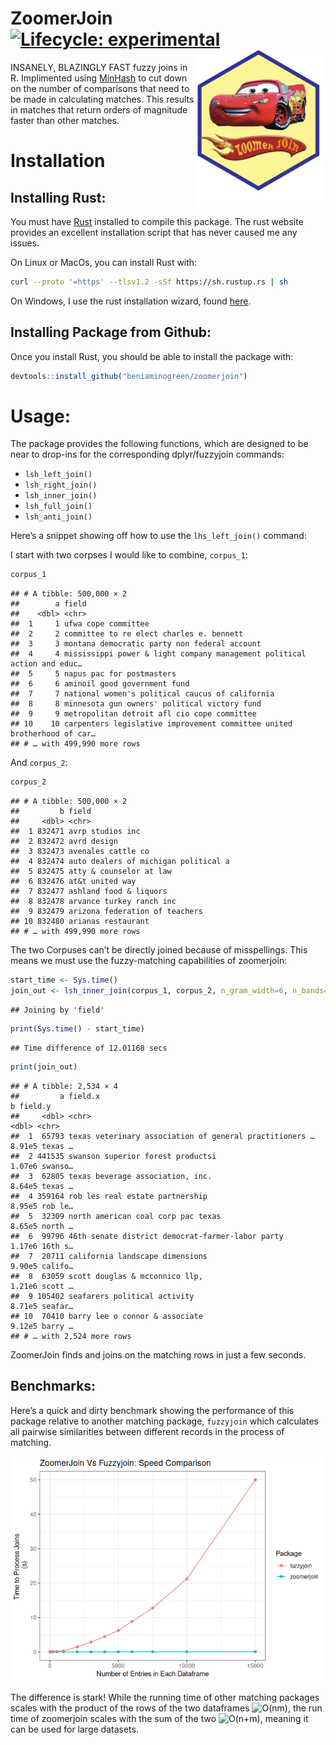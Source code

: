 
# ZoomerJoin [![Lifecycle: experimental](https://img.shields.io/badge/lifecycle-experimental-orange.svg)](https://lifecycle.r-lib.org/articles/stages.html#experimental) <img src='logo.png' align="right" height="250">

INSANELY, BLAZINGLY FAST fuzzy joins in R. Implimented using
[MinHash](https://en.wikipedia.org/wiki/MinHash) to cut down on the
number of comparisons that need to be made in calculating matches. This
results in matches that return orders of magnitude faster than other
matches.


# Installation

## Installing Rust:

You must have [Rust](https://www.rust-lang.org/tools/install) installed
to compile this package. The rust website provides an excellent
installation script that has never caused me any issues.

On Linux or MacOs, you can install Rust with:

``` sh
curl --proto '=https' --tlsv1.2 -sSf https://sh.rustup.rs | sh
```

On Windows, I use the rust installation wizard, found
[here](https://forge.rust-lang.org/infra/other-installation-methods.html).

## Installing Package from Github:

Once you install Rust, you should be able to install the package with:

``` r
devtools::install_github("beniaminogreen/zoomerjoin")
```

# Usage:

The package provides the following functions, which are designed to be
near to drop-ins for the corresponding dplyr/fuzzyjoin commands:

- `lsh_left_join()`
- `lsh_right_join()`
- `lsh_inner_join()`
- `lsh_full_join()`
- `lsh_anti_join()`

Here’s a snippet showing off how to use the `lhs_left_join()` command:

I start with two corpses I would like to combine, `corpus_1`:

``` r
corpus_1
```

    ## # A tibble: 500,000 × 2
    ##        a field
    ##    <dbl> <chr>
    ##  1     1 ufwa cope committee
    ##  2     2 committee to re elect charles e. bennett
    ##  3     3 montana democratic party non federal account
    ##  4     4 mississippi power & light company management political action and educ…
    ##  5     5 napus pac for postmasters
    ##  6     6 aminoil good government fund
    ##  7     7 national women's political caucus of california
    ##  8     8 minnesota gun owners' political victory fund
    ##  9     9 metropolitan detroit afl cio cope committee
    ## 10    10 carpenters legislative improvement committee united brotherhood of car…
    ## # … with 499,990 more rows

And `corpus_2`:

``` r
corpus_2
```

    ## # A tibble: 500,000 × 2
    ##         b field
    ##     <dbl> <chr>
    ##  1 832471 avrp studios inc
    ##  2 832472 avrd design
    ##  3 832473 avenales cattle co
    ##  4 832474 auto dealers of michigan political a
    ##  5 832475 atty & counselor at law
    ##  6 832476 at&t united way
    ##  7 832477 ashland food & liquors
    ##  8 832478 arvance turkey ranch inc
    ##  9 832479 arizona federation of teachers
    ## 10 832480 arianas restaurant
    ## # … with 499,990 more rows

The two Corpuses can’t be directly joined because of misspellings. This
means we must use the fuzzy-matching capabilities of zoomerjoin:

``` r
start_time <- Sys.time()
join_out <- lsh_inner_join(corpus_1, corpus_2, n_gram_width=6, n_bands=20, band_width=6)
```

    ## Joining by 'field'

``` r
print(Sys.time() - start_time)
```

    ## Time difference of 12.01168 secs

``` r
print(join_out)
```

    ## # A tibble: 2,534 × 4
    ##         a field.x                                                      b field.y
    ##     <dbl> <chr>                                                    <dbl> <chr>
    ##  1  65793 texas veterinary association of general practitioners … 8.91e5 texas …
    ##  2 441535 swanson superior forest productsi                       1.07e6 swanso…
    ##  3  62805 texas beverage association, inc.                        8.64e5 texas …
    ##  4 359164 rob les real estate partnership                         8.95e5 rob le…
    ##  5  32309 north american coal corp pac texas                      8.65e5 north …
    ##  6  99796 46th senate district democrat-farmer-labor party        1.17e6 16th s…
    ##  7  20711 california landscape dimensions                         9.90e5 califo…
    ##  8  63059 scott douglas & mcconnico llp,                          1.21e6 scott …
    ##  9 105402 seafarers political activity                            8.71e5 seafar…
    ## 10  70410 barry lee o connor & associate                          9.12e5 barry …
    ## # … with 2,524 more rows

ZoomerJoin finds and joins on the matching rows in just a few seconds.

## Benchmarks:

Here’s a quick and dirty benchmark showing the performance of this
package relative to another matching package, `fuzzyjoin` which
calculates all pairwise similarities between different records in the
process of matching.

![](README_files/figure-gfm/unnamed-chunk-5-1.png)<!-- -->

The difference is stark! While the running time of other matching
packages scales with the product of the rows of the two dataframes
![O(nm)](https://latex.codecogs.com/png.image?%5Cdpi%7B110%7D&space;%5Cbg_white&space;O%28nm%29 "O(nm)"),
the run time of zoomerjoin scales with the sum of the two
![O(n+m)](https://latex.codecogs.com/png.image?%5Cdpi%7B110%7D&space;%5Cbg_white&space;O%28n%2Bm%29 "O(n+m)"),
meaning it can be used for large datasets.
